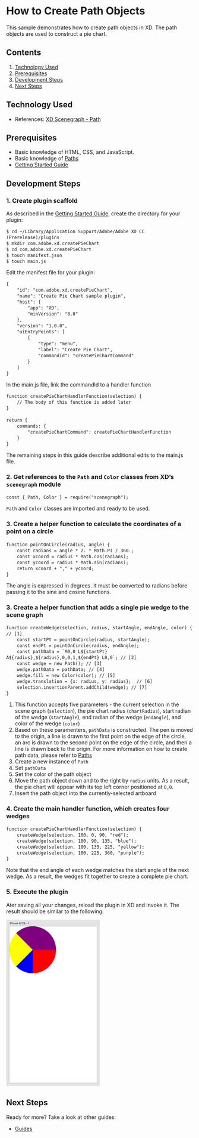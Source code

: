 # How to Create Path Objects
This sample demonstrates how to create path objects in XD.  The path objects are used to construct a pie chart.

<!-- Image or GIF if necessary -->
<!-- ![PLUGINNAME]() -->

<!-- doctoc command config: -->
<!-- $ doctoc ./readme.md --title "## Contents" --entryprefix 1. --gitlab --maxlevel 2 -->

<!-- START doctoc generated TOC please keep comment here to allow auto update -->
<!-- DON'T EDIT THIS SECTION, INSTEAD RE-RUN doctoc TO UPDATE -->
## Contents

1. [Technology Used](#technology-used)
1. [Prerequisites](#prerequisites)
1. [Development Steps](#development-steps)
1. [Next Steps](#next-steps)

<!-- END doctoc generated TOC please keep comment here to allow auto update -->

## Technology Used
- References: [XD Scenegraph - Path](references/selection.md)

## Prerequisites
- Basic knowledge of HTML, CSS, and JavaScript.
- Basic knowledge of [Paths](https://developer.mozilla.org/en-US/docs/Web/SVG/Tutorial/Paths)
- [Getting Started Guide](/Guides/getting-started-guide)

## Development Steps

### 1.  Create plugin scaffold

As described in the [Getting Started Guide](/Guides/getting-started-guide), create the directory for your plugin:

```
$ cd ~/Library/Application Support/Adobe/Adobe XD CC (Prerelease)/plugins
$ mkdir com.adobe.xd.createPieChart
$ cd com.adobe.xd.createPieChart
$ touch manifest.json
$ touch main.js
``` 

Edit the manifest file for your plugin:

```
{
    "id": "com.adobe.xd.createPieChart",
    "name": "Create Pie Chart sample plugin",
    "host": {
        "app": "XD",
        "minVersion": "8.0"
    },
    "version": "1.0.0",
    "uiEntryPoints": [
        {
            "type": "menu",
            "label": "Create Pie Chart",
            "commandId": "createPieChartCommand"
        }
    ]
}
```

In the main.js file, link the commandId to a handler function

```
function createPieChartHandlerFunction(selection) {
    // The body of this function is added later
}

return {
    commands: {
        "createPieChartCommand": createPieChartHandlerFunction
    }
}
```

The remaining steps in this guide describe additional edits to the main.js file.

### 2.  Get references to the `Path` and `Color` classes from XD’s `scenegraph` module
```
const { Path, Color } = require("scenegraph");
```
`Path` and `Color` classes are imported and ready to be used.

### 3. Create a helper function to calculate the coordinates of a point on a circle

```
function pointOnCircle(radius, angle) {
    const radians = angle * 2. * Math.PI / 360.;
    const xcoord = radius * Math.cos(radians);
    const ycoord = radius * Math.sin(radians);
    return xcoord + "," + ycoord;
}
```

The angle is expressed in degrees.  It must be converted to radians before passing it to the sine and cosine functions.

### 3. Create a helper function that adds a single pie wedge to the scene graph

```
function createWedge(selection, radius, startAngle, endAngle, color) { // [1]
    const startPt = pointOnCircle(radius, startAngle);
    const endPt = pointOnCircle(radius, endAngle);
    const pathData = `M0,0 L${startPt} A${radius},${radius},0,0,1,${endPt} L0,0`; // [2]
    const wedge = new Path(); // [3]
    wedge.pathData = pathData; // [4]
    wedge.fill = new Color(color); // [5]
    wedge.translation = {x: radius, y: radius};  // [6]
    selection.insertionParent.addChild(wedge); // [7]
}
```

1. This function accepts five parameters - the current selection in the scene graph (`selection`), the pie chart radius (`chartRadius`), start radian of the wedge (`startAngle`), end radian of the wedge (`endAngle`), and color of the wedge (`color`)
2. Based on these paramenters, `pathData` is constructed. The pen is moved to the origin, a line is drawn to the first point on the edge of the circle, an arc is drawn to the second point on the edge of the circle, and then a line is drawn back to the origin.  For more information on how to create path data, please refer to [Paths](https://developer.mozilla.org/en-US/docs/Web/SVG/Tutorial/Paths)
3. Create a new instance of `Path`
4. Set `pathData`
5. Set the color of the path object
6. Move the path object down and to the right by `radius` units.  As a result, the pie chart will appear with its top left corner positioned at `0,0`.
7. Insert the path object into the currently-selected artboard

### 4. Create the main handler function, which creates four wedges

```
function createPieChartHandlerFunction(selection) {
    createWedge(selection, 100, 0, 90, "red");
    createWedge(selection, 100, 90, 135, "blue");
    createWedge(selection, 100, 135, 225, "yellow");
    createWedge(selection, 100, 225, 360, "purple");
}
```
Note that the end angle of each wedge matches the start angle of the next wedge.  As a result, the wedges fit together to create a complete pie chart.

### 5. Execute the plugin

Ater saving all your changes, reload the plugin in XD and invoke it.  The result should be similar to the following:

<img src="../../.meta/readme-assets/pie-chart.png" width="50%" height="50%">

## Next Steps

Ready for more? Take a look at other guides:

- [Guides](/Guides)
